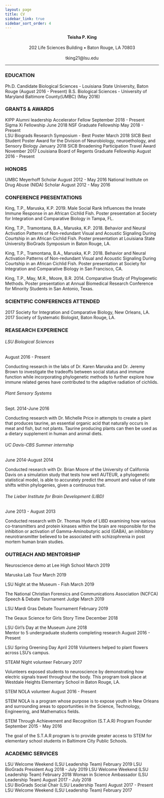 ```yaml
---
layout: page
title: CV
sidebar_link: true
sidebar_sort_order: 4
---
```


<html>
<body>	
	
<p> <center> <b>Teisha P. King </b> </center> <br>
<center> 202 Life Sciences Building • Baton Rouge, LA 70803 </center> <br>
<center> tking21@lsu.edu </center> </p>

<hr>

<b><h3>EDUCATION</h3></b>
Ph.D. Candidate Biological Sciences - Louisiana State University, Baton Rouge (August 2016 - Present)
B.S. Biological Sciences - University of Maryland Baltimore County(UMBC) (May 2016)

<b><h3>GRANTS & AWARDS</h3></b>
KIPP Alumni leadership Accelerator Fellow			September 2018 - Present	
Sigma Xi Fellowship 						June 2018
NSF Graduate Fellowship 						May 2018 - Present  
LSU Biograds Research Symposium - Best Poster		March 2018
SICB Best Student Poster Award for the Division of 
Neurobiology, neuroethology, and Sensory Biology		January 2018
SICB Broadening Participation Travel Award			November 2017
Louisiana Board of Regents Graduate Fellowship 		August 2016 - Present	

<b><h3>HONORS</h3></b>
UMBC Meyerhoff Scholar						August 2012 - May 2016
National Institute on Drug Abuse (NIDA) Scholar		August 2012 - May 2016

<b><h3>CONFERENCE PRESENTATIONS</h3></b>
<p>King, T.P., Maruska, K.P. 2019. Male Social Rank Influences the Innate Immune Response in an African Cichlid Fish. Poster presentation at Society for Integration and Comparative Biology in Tampa, FL.</p>
	
<p>King, T.P., Tramontana, B.A., Maruska, K.P. 2018. Behavior and Neural Activation Patterns of Non-redundant Visual and Acoustic Signaling During Courtship in an African Cichlid Fish. Poster presentation at Louisiana State University BioGrads Symposium in Baton Rouge, LA.</p>

<p>King, T.P., Tramontana, B.A., Maruska, K.P. 2018. Behavior and Neural Activation Patterns of Non-redundant Visual and Acoustic Signaling During Courtship in an African Cichlid Fish. Poster presentation at Society for Integration and Comparative Biology in San Francisco, CA.</p>

<p>King, T.P., May, M.R., Moore, B.R. 2014. Comparative Study of Phylogenetic Methods. Poster presentation at Annual Biomedical Research Conference for Minority Students in San Antonio, Texas.</p>

<b><h3>SCIENTIFIC CONFERENCES ATTENDED</h3></b>
2017 		Society for Integration and Comparative Biology, New Orleans, LA.
2017		Society of Systematic Biologist, Baton Rouge, LA. 

<b><h3>REASEARCH EXPERIENCE</h3></b>
<h6>LSU Biological Sciences</h6>				August 2016 - Present 
<p>Conducting research in the labs of Dr. Karen Maruska and Dr. Jeremy Brown to investigate the tradeoffs between social status and immune function while incorporating phylogenetic methods to further explore how immune related genes have contributed to the adaptive radiation of cichlids.</p>

<h6>Plant Sensory Systems</h6>					Sept. 2014-June 2016 
<p>Conducting research with Dr. Michelle Price in attempts to create a plant that produces taurine, an essential organic acid that naturally occurs in meat and fish, but not plants. Taurine producing plants can then be used as a dietary supplement in human and animal diets.</p>

<h6>UC Davis-CBS Summer internship</h6>				June 2014-August 2014
<p>Conducted research with Dr. Brian Moore of the University of California Davis on a simulation study that tests how well AUTEUR, a phylogenetic statistical model, is able to accurately predict the amount and value of rate shifts within phylogenies, given a continuous trait.</p>

<h6>The Lieber Institute for Brain Development (LIBD)</h6>	June 2013 - August 2013
<p>Conducted research with Dr. Thomas Hyde of LIBD examining how various co-transmitters and protein kinases within the brain are responsible for the inhibition or activation of Gamma-Aminobutyric acid (GABA), an inhibitory neurotransmitter believed to be associated with schizophrenia in post mortem human brain studies.</p>
	

<b><h3>OUTREACH AND MENTORSHIP</h3></b>	
Neuroscience demo at Lee High School				March 2019

Maruska Lab Tour 						March 2019

LSU Night at the Museum - Fish					March 2019

The National Christian Forensics and 
Communications Association (NCFCA) 
Speech & Debate Tournament Judge				March 2019 

LSU Mardi Gras Debate Tournament				February 2019

The Geaux Science for Girls Story Time				December 2018

LSU Girl’s Day at the Museum 					June 2018			
Mentor to 5 undergraduate students completing research 		August 2016 - Present

LSU Spring Greening Day						April 2018 
Volunteers helped to plant flowers across LSU’s campus. 

STEAM Night volunteer						February 2017
<p>Volunteers exposed students to neuroscience by demonstrating how electric signals travel throughout the body. This program took place at Westdale Heights Elementary School in Baton Rouge, LA.</p>

STEM NOLA volunteer 						August 2016 - Present 
<p>STEM NOLA is a program whose purpose is to expose youth in New Orleans and surrounding areas to opportunities in the Science, Technology, Engineering, and Mathematics fields. 

STEM Through Achievement and Recognition (S.T.A.R) Program Founder	
September 2015 - May 2016
<p>The goal of the S.T.A.R program is to provide greater access to STEM for elementary school students in Baltimore City Public Schools.</p>

<b><h3>ACADEMIC SERVICES</h3></b>
LSU Welcome Weekend (LSU Leadership Team)		February 2019
LSU BioGrads President					Aug 2018 - July 2019
LSU Welcome Weekend (LSU Leadership Team)		February 2018
Woman in Science Ambassador (LSU Leadership Team)	August 2017 - July 2018  
LSU BioGrads Social Chair (LSU Leadership Team)		August 2017 - Present
LSU Welcome Weekend (LSU Leadership Team)		February 2017


</body>
</html>
